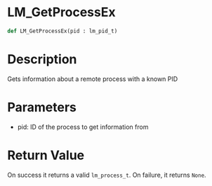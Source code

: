 # LM_GetProcessEx

```python
def LM_GetProcessEx(pid : lm_pid_t)
```

# Description

Gets information about a remote process with a known PID

# Parameters

- pid: ID of the process to get information from

# Return Value

On success it returns a valid `lm_process_t`. On failure, it returns `None`.

